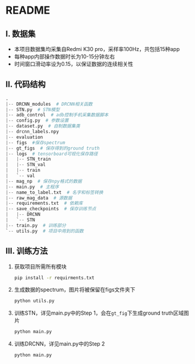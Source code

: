 # README

## I. 数据集

- 本项目数据集均采集自Redmi K30 pro，采样率100Hz，共包括15种app
- 每种app内部操作数据时长为10-15分钟左右
- 时间窗口滑动率设为0.15，以保证数据的连续相关性

## II. 代码结构

```python
.
|-- DRCNN_modules  # DRCNN相关函数
|-- STN.py  # STN模型
|-- adb_control  # adb控制手机采集数据脚本
|-- config.py  # 参数设置
|-- dataset.py  # 自制数据集类
|-- drcnn_labels.npy  
|-- evaluation 
|-- figs  #保存spectrum
|-- gt_figs  # 保存得到的ground truth
|-- logs  # tensorboard可视化保存路径
|   |-- STN_train
|   |-- STN_val
|   |-- train
|   `-- val
|-- mag_np  # 保存npy格式的数据
|-- main.py  # 主程序
|-- name_to_label.txt  # 名字和标签转换
|-- raw_mag_data  # 源数据
|-- requirements.txt  # 依赖库
|-- save_checkpoints  # 保存训练节点
|   |-- DRCNN
|   `-- STN
|-- train.py  # 训练部分
`-- utils.py  # 项目中用到的函数
```

## III. 训练方法

1. 获取项目所需所有模块

   ```bash
   pip install -r requirments.txt
   ```

2. 生成数据的spectrum，图片将被保留在figs文件夹下

   ```bash
   python utils.py
   ```

3. 训练STN，详见main.py中的Step 1，会在`gt_fig`下生成ground truth区域图片

   ```bash
   python main.py
   ```

4. 训练DRCNN，详见main.py中的Step 2

   ```bash
   python main.py
   ```

